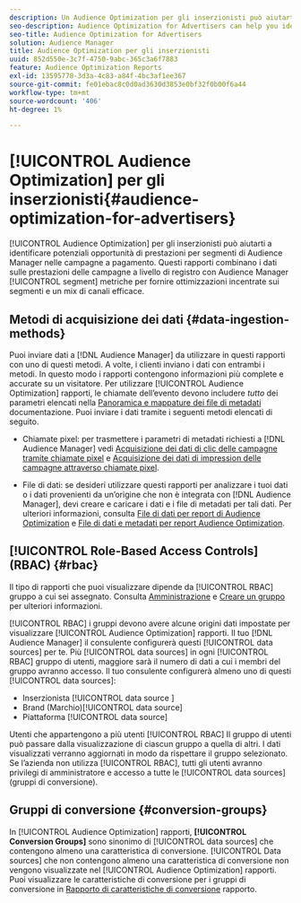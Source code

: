 ```yaml
---
description: Un Audience Optimization per gli inserzionisti può aiutarti a identificare potenziali opportunità di prestazioni per segmenti di Audience Manager nelle campagne a pagamento. Questi rapporti combinano i dati sulle prestazioni delle campagne a livello di registro con le metriche dei segmenti Audience Manager per informare ottimizzazioni incentrate sui segmenti e un mix di canali efficace.
seo-description: Audience Optimization for Advertisers can help you identify potential performance opportunities for Audience Manager segments across your paid media campaigns. These reports combine log-level campaign performance data with Audience Manager segment metrics to inform segment-centric optimizations and an effective channel mix.
seo-title: Audience Optimization for Advertisers
solution: Audience Manager
title: Audience Optimization per gli inserzionisti
uuid: 852d550e-3c7f-4750-9abc-365c3a6f7883
feature: Audience Optimization Reports
exl-id: 13595778-3d3a-4c83-a84f-4bc3af1ee367
source-git-commit: fe01ebac8c0d0ad3630d3853e0bf32f0b00f6a44
workflow-type: tm+mt
source-wordcount: '406'
ht-degree: 1%

---
```


# [!UICONTROL Audience Optimization] per gli inserzionisti{#audience-optimization-for-advertisers}

[!UICONTROL Audience Optimization] per gli inserzionisti può aiutarti a identificare potenziali opportunità di prestazioni per segmenti di Audience Manager nelle campagne a pagamento. Questi rapporti combinano i dati sulle prestazioni delle campagne a livello di registro con Audience Manager [!UICONTROL segment] metriche per fornire ottimizzazioni incentrate sui segmenti e un mix di canali efficace.

## Metodi di acquisizione dei dati {#data-ingestion-methods}

Puoi inviare dati a [!DNL Audience Manager] da utilizzare in questi rapporti con uno di questi metodi. A volte, i clienti inviano i dati con entrambi i metodi. In questo modo i rapporti contengono informazioni più complete e accurate su un visitatore. Per utilizzare [!UICONTROL Audience Optimization] rapporti, le chiamate dell’evento devono includere *tutto* dei parametri elencati nella [Panoramica e mappature dei file di metadati](../../../reporting/audience-optimization-reports/metadata-files-intro/metadata-file-overview.md) documentazione. Puoi inviare i dati tramite i seguenti metodi elencati di seguito.

* Chiamate pixel: per trasmettere i parametri di metadati richiesti a [!DNL Audience Manager] vedi [Acquisizione dei dati di clic delle campagne tramite chiamate pixel](../../../integration/media-data-integration/click-data-pixels.md) e [Acquisizione dei dati di impression delle campagne attraverso chiamate pixel](../../../integration/media-data-integration/impression-data-pixels.md).

* File di dati: se desideri utilizzare questi rapporti per analizzare i tuoi dati o i dati provenienti da un’origine che non è integrata con [!DNL Audience Manager], devi creare e caricare i dati e i file di metadati per tali dati. Per ulteriori informazioni, consulta [File di dati per report di Audience Optimization](../../../reporting/audience-optimization-reports/metadata-files-intro/datafiles-intro.md) e [File di dati e metadati per report Audience Optimization](../../../reporting/audience-optimization-reports/metadata-files-intro/metadata-files-intro.md).

## [!UICONTROL Role-Based Access Controls] (RBAC) {#rbac}

Il tipo di rapporti che puoi visualizzare dipende da [!UICONTROL RBAC] gruppo a cui sei assegnato. Consulta [Amministrazione](../../../features/administration/administration-overview.md) e [Creare un gruppo](../../../features/administration/administration-overview.md#create-group) per ulteriori informazioni.

[!UICONTROL RBAC] i gruppi devono avere alcune origini dati impostate per visualizzare [!UICONTROL Audience Optimization] rapporti. Il tuo [!DNL Audience Manager] il consulente configurerà questi [!UICONTROL data sources] per te. Più [!UICONTROL data sources] in ogni [!UICONTROL RBAC] gruppo di utenti, maggiore sarà il numero di dati a cui i membri del gruppo avranno accesso. Il tuo consulente configurerà almeno uno di questi [!UICONTROL data sources]:

* Inserzionista [!UICONTROL data source ]
* Brand (Marchio)[!UICONTROL data source]
* Piattaforma [!UICONTROL data source]

Utenti che appartengono a più utenti [!UICONTROL RBAC] Il gruppo di utenti può passare dalla visualizzazione di ciascun gruppo a quella di altri. I dati visualizzati verranno aggiornati in modo da rispettare il gruppo selezionato. Se l’azienda non utilizza [!UICONTROL RBAC], tutti gli utenti avranno privilegi di amministratore e accesso a tutte le [!UICONTROL data sources] (gruppi di conversione).

## Gruppi di conversione {#conversion-groups}

In [!UICONTROL Audience Optimization] rapporti, **[!UICONTROL Conversion Groups]** sono sinonimo di [!UICONTROL data sources] che contengono almeno una caratteristica di conversione. [!UICONTROL Data sources] che non contengono almeno una caratteristica di conversione non vengono visualizzate nel [!UICONTROL Audience Optimization] rapporti. Puoi visualizzare le caratteristiche di conversione per i gruppi di conversione in [Rapporto di caratteristiche di conversione](../../../reporting/audience-optimization-reports/aor-advertisers/reported-conversion-traits.md) rapporto.
